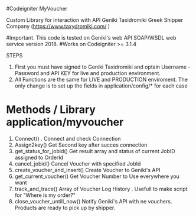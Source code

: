 #Codeigniter MyVoucher


Custom Library for interaction with API Geniki Taxidromiki Greek Shipper Company (https://www.taxydromiki.com/ )

#Important. This code is tested on Geniki's web API SOAP/WSDL web service version 2018.
#Works on Codeigniter >= 3.1.4

STEPS
1. First you must have signed to Geniki Taxidromiki and optain Username - Password and API KEY for live and production  environment.
2. All Functions are the same for LIVE and PRODUCTION enviroment. The only change is to set up the fields in application/config/* for each case


# Methods / Library application/myvoucher

1. Connect() . Connect and check Connection
2. Assign2key() Get Second key after succes connection
3. get_status_for_jobid() Get result array and status of current JobID assigned to OrderId
4. cancel_jobid() Cancel Voucher with specified JobId
5. create_voucher_and_insert() Create Voucher to Geniki's API
6. get_current_voucher() Get Voucher Number to Use everywhere you want
7. track_and_trace() Array of Voucher Log History . Usefull to make script for "Where is my order?"
8. close_voucher_untill_now() Notify Geniki's API with ne vouchers. Products are ready to pick up by shipper.
